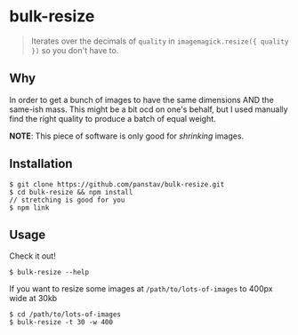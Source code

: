 # bulk-resize

> Iterates over the decimals of `quality` in `imagemagick.resize({ quality })` so you don't have to.

## Why

In order to get a bunch of images to have the same dimensions AND the same-ish mass. This might be a bit ocd on one's behalf, but I used manually find the right quality to produce a batch of equal weight.

**NOTE**: This piece of software is only good for *shrinking* images.

## Installation

    $ git clone https://github.com/panstav/bulk-resize.git
    $ cd bulk-resize && npm install
    // stretching is good for you
    $ npm link

## Usage

Check it out!

    $ bulk-resize --help
    
If you want to resize some images at `/path/to/lots-of-images` to 400px wide at 30kb

    $ cd /path/to/lots-of-images
    $ bulk-resize -t 30 -w 400